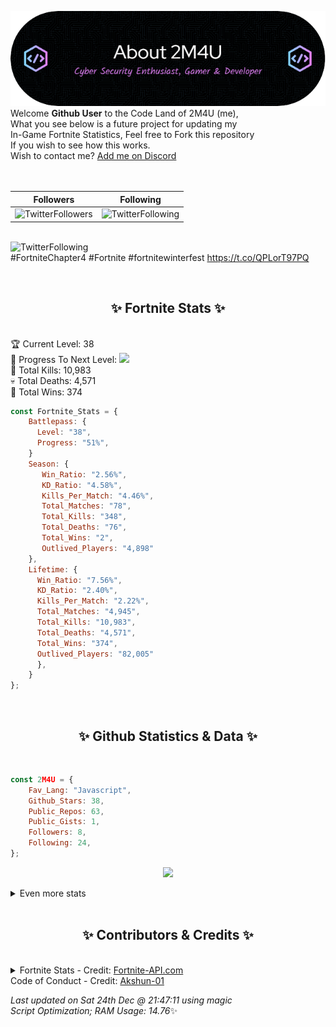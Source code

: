 
  ![Header](./src/github-banner.png)
  <br>
  Welcome **Github User** to the Code Land of 2M4U (me),<br>
  What you see below is a future project for updating my<br>
  In-Game Fortnite Statistics, Feel free to Fork this repository<br>
  If you wish to see how this works.
  <br>
  Wish to contact me? [Add me on Discord](https://tinyurl.com/addmeondiscord)
  <br><br>
  <br>
  
  | Followers  | Following |
  | ---------- |:---------:|
  | ![TwitterFollowers](https://img.shields.io/badge/Twitter%20Followers-85-blue)  | ![TwitterFollowing](https://img.shields.io/badge/Twitter%20Following-283-blue)  |


  <br>![TwitterFollowing](https://img.shields.io/badge/Latest%20Tweet--blue)<br>
  #FortniteChapter4 #Fortnite #fortnitewinterfest https://t.co/QPLorT97PQ
   
  <br><h2 align="center"> ✨ Fortnite Stats ✨</h2><br>
  🏆 Current Level: 38<br>
  🎉 Progress To Next Level: ![](https://geps.dev/progress/51)<br>
  🎯 Total Kills: 10,983<br>
  💀 Total Deaths: 4,571<br>
  👑 Total Wins: 374<br>

```js
const Fortnite_Stats = {
    Battlepass: {
      Level: "38",
      Progress: "51%",    
    }
    Season: { 
       Win_Ratio: "2.56%",
       KD_Ratio: "4.58%",
       Kills_Per_Match: "4.46%",
       Total_Matches: "78",
       Total_Kills: "348",
       Total_Deaths: "76",
       Total_Wins: "2",
       Outlived_Players: "4,898"
    },
    Lifetime: {
      Win_Ratio: "7.56%",
      KD_Ratio: "2.40%",
      Kills_Per_Match: "2.22%",
      Total_Matches: "4,945",
      Total_Kills: "10,983",
      Total_Deaths: "4,571",
      Total_Wins: "374",
      Outlived_Players: "82,005"
      },
    }
}; 
```


<br><h2 align="center"> ✨ Github Statistics & Data ✨</h2><br>

```js
const 2M4U = {
    Fav_Lang: "Javascript",
    Github_Stars: 38,
    Public_Repos: 63,
    Public_Gists: 1,
    Followers: 8,
    Following: 24,
}; 
```

<p align="center">
<img src="https://github-readme-streak-stats.herokuapp.com/?user=2M4U&theme=tokyonight">
</p>
<details>
  <summary>
      Even more stats
  </summary>
  <p align="center">
    <img src="https://github-profile-trophy.vercel.app/?username=2M4U&theme=dracula">
    <img src="https://github-readme-stats.vercel.app/api?username=2M4U&theme=tokyonight&count_private=true&show_icons=true&include_all_commits=true">
  </p>
</details>
<br><h2 align="center"> ✨ Contributors & Credits ✨</h2><br>
<details>
  <summary>
      Fortnite Stats - Credit: <a href="https://fortnite-api.com/?utm_source=github.com/2M4U/2M4U">Fortnite-API.com</a><br>
      Code of Conduct - Credit: <a href="https://github.com/Akshun-01">Akshun-01</a>
  </summary>
</details>

<!-- Last updated on Sat Dec 24 2022 21:47:11 GMT+0000 (Coordinated Universal Time) ;-;-->
<i>Last updated on  Sat 24th Dec @ 21:47:11 using magic<br>
Script Optimization; RAM Usage: 14.76</i>✨